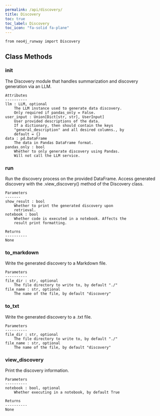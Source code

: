 ```yaml
---
permalink: /api/discovery/
title: Discovery
toc: true
toc_label: Discovery
toc_icon: "fa-solid fa-plane"
---
```


    from neo4j_runway import Discovery




## Class Methods


### __init__
The Discovery module that handles summarization and
        discovery generation via an LLM.

    Attributes
    ----------
    llm : LLM, optional
        The LLM instance used to generate data discovery.
        Only required if pandas_only = False.
    user_input : Union[Dict[str, str], UserInput]
        User provided descriptions of the data.
        If a dictionary, then should contain the keys
        "general_description" and all desired columns., by
        default = {}
    data : pd.DataFrame
        The data in Pandas DataFrame format.
    pandas_only : bool
        Whether to only generate discovery using Pandas.
        Will not call the LLM service.


### run
Run the discovery process on the provided DataFrame.
    Access generated discovery with the .view_discovery()
        method of the Discovery class.

    Parameters
    -------
    show_result : bool
        Whether to print the generated discovery upon
        retrieval.
    notebook : bool
        Whether code is executed in a notebook. Affects the
        result print formatting.

    Returns
    ----------
    None


### to_markdown
Write the generated discovery to a Markdown file.

    Parameters
    ----------
    file_dir : str, optional
        The file directory to write to, by default "./"
    file_name : str, optional
        The name of the file, by default "discovery"


### to_txt
Write the generated discovery to a .txt file.

    Parameters
    ----------
    file_dir : str, optional
        The file directory to write to, by default "./"
    file_name : str, optional
        The name of the file, by default "discovery"


### view_discovery
Print the discovery information.

    Parameters
    ----------
    notebook : bool, optional
        Whether executing in a notebook, by default True

    Returns
    ----------
    None

